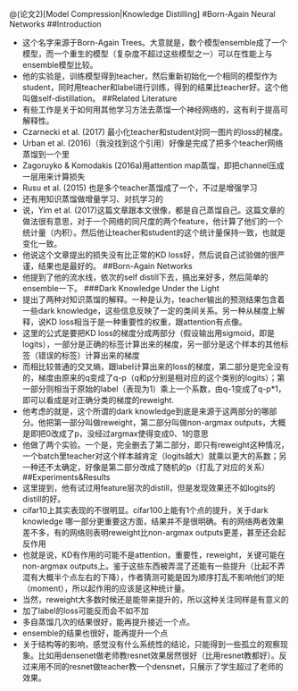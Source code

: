 @(论文2)[Model Compression|Knowledge Distilling]
#Born-Again Neural Networks
##Introduction
* 这个名字来源于Born-Again Trees。大意就是，数个模型ensemble成了一个模型，而一个重生的模型（复杂度不超过这些模型之一）可以在性能上与ensemble模型比较。
* 他的实验是，训练模型得到teacher，然后重新初始化一个相同的模型作为student，同时用teacher和label进行训练，得到的结果比teacher好。这个他叫做self-distillation。
##Related Literature
* 有些工作是关于如何用其他学习方法去蒸馏一个神经网络的，这有利于提高可解释性。
* Czarnecki et al. (2017) 最小化teacher和student对同一图片的loss的梯度。
* Urban et al. (2016)（我没找到这个引用）好像是完成了把多个teacher网络蒸馏到一个里
* Zagoruyko & Komodakis (2016a)用attention map蒸馏，即把channel压成一层用来计算损失
* Rusu et al. (2015) 也是多个teacher蒸馏成了一个，不过是增强学习
* 还有用知识蒸馏做增量学习、对抗学习的
* 说，Yim et al. (2017)这篇文章跟本文很像，都是自己蒸馏自己。这篇文章的做法很有意思，对于一个网络的同尺度的两个feature，他计算了他们的一个统计量（内积）。然后他让teacher和student的这个统计量保持一致，也就是变化一致。
* 他说这个文章提出的损失没有比正常的KD loss好，然后说自己试验做的很严谨，结果也是最好的。
##Born-Again Networks
* 他提到了他的流水线，依次的self distill下去，搞出来好多，然后简单的ensemble一下。
###Dark Knowledge Under the Light
* 提出了两种对知识蒸馏的解释。一种是认为，teacher输出的预测结果包含着一些dark knowledge，这些信息反映了一定的类间关系。另一种从梯度上解释，说KD loss相当于是一种重要性的权重，跟attention有点像。
* 这里的公式是要把KD loss的梯度分成两部分（假设输出用sigmoid，即是logits），一部分是正确的标签计算出来的梯度，另一部分是这个样本的其他标签（错误的标签）计算出来的梯度
* 而相比较普通的交叉熵，跟label计算出来的loss的梯度，第二部分是完全没有的，梯度由原来的q变成了q-p（q和p分别是相对应的这个类别的logits）；第一部分则相当于原始的label（表现为1）乘上一个系数，由q-1变成了q-p*1，即可以看成是对正确分类的梯度的reweight.
* 他考虑的就是，这个所谓的dark knowledge到底是来源于这两部分的哪部分。他把第一部分叫做reweight，第二部分叫做non-argmax outputs，大概是即把0改成了p，没经过argmax使得变成0、1的意思
* 他做了两个实验。一个是，完全删去了第二部分，即只有reweight这种情况，一个batch里teacher对这个样本越肯定（logits越大）就乘以更大的系数；另一种还不太确定，好像是第二部分改成了随机的p（打乱了对应的关系）
##Experiments&Results
* 这里提到，他有试过用feature层次的distill，但是发现效果还不如logits的distill的好。
* cifar10上其实表现的不很明显。cifar100上能有1个点的提升，关于dark knowledge 哪一部分更重要这方面，结果并不是很明确。有的网络两者效果差不多，有的网络则表明reweight比non-argmax outputs更差，甚至还会起反作用
* 也就是说，KD有作用的可能不是attention，重要性，reweight，关键可能在non-argmax outputs上。鉴于这些东西被弄混了还能有一些提升（比起不弄混有大概半个点左右的下降），作者猜测可能是因为顺序打乱不影响他们的矩（moment），所以起作用的应该是这种统计量。
* 当然，reweight大多数时候还是能带来提升的，所以这种关注同样是有意义的
* 加了label的loss可能反而会不如不加
* 多自蒸馏几次的结果很好，能再提升接近一个点。
* ensemble的结果也很好，能再提升一个点
* 关于结构等的影响，感觉没有什么系统性的结论，只能得到一些孤立的观察现象。比如用densenet做老师教resnet效果居然很好（比用resnet教都好）。反过来用不同的resnet做teacher教一个densnet，只展示了学生超过了老师的效果。